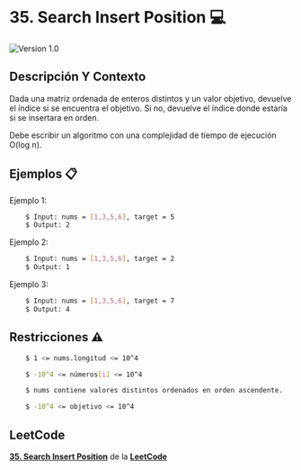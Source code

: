 # 35. Search Insert Position 💻

![Version 1.0](https://img.shields.io/badge/version-1.0.-blue.svg) 

## Descripción Y Contexto

Dada una matriz ordenada de enteros distintos y un valor objetivo, devuelve el índice si se encuentra el objetivo. Si no, devuelve el índice donde estaría si se insertara en orden.

Debe escribir un algoritmo con una complejidad de tiempo de ejecución O(log n).

## Ejemplos 📋

Ejemplo 1:

```bash
    $ Input: nums = [1,3,5,6], target = 5
    $ Output: 2
```

Ejemplo 2:

```bash
    $ Input: nums = [1,3,5,6], target = 2
    $ Output: 1
```

Ejemplo 3:

```bash
    $ Input: nums = [1,3,5,6], target = 7
    $ Output: 4
```

## Restricciones ⚠️	

```bash
    $ 1 <= nums.longitud <= 10^4
```

```bash
    $ -10^4 <= números[i] <= 10^4
```

```bash
    $ nums contiene valores distintos ordenados en orden ascendente.
```

```bash
    $ -10^4 <= objetivo <= 10^4
```

## LeetCode
**[35. Search Insert Position]** de la **[LeetCode]**

[35. Search Insert Position]: https://leetcode.com/problems/search-insert-position/description/
[LeetCode]: https://leetcode.com

